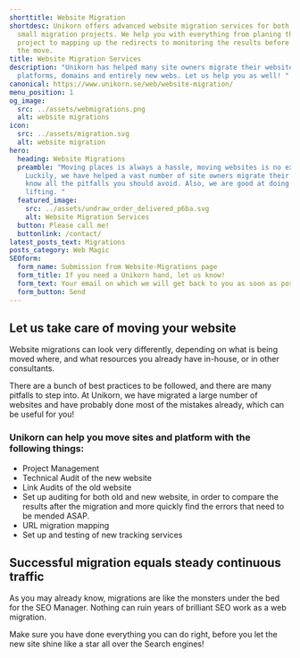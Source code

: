 ```yaml
---
shorttitle: Website Migration
shortdesc: Unikorn offers advanced website migration services for both large and
  small migration projects. We help you with everything from planing the whole
  project to mapping up the redirects to monitoring the results before and after
  the move.
title: Website Migration Services
description: "Unikorn has helped many site owners migrate their websites to new
  platforms, domains and entirely new webs. Let us help you as well! "
canonical: https://www.unikorn.se/web/website-migration/
menu_position: 1
og_image:
  src: ../assets/webmigrations.png
  alt: website migrations
icon:
  src: ../assets/migration.svg
  alt: website migration
hero:
  heading: Website Migrations
  preamble: "Moving places is always a hassle, moving websites is no exception.
    Luckily, we have helped a vast number of site owners migrate their webs and
    know all the pitfalls you should avoid. Also, we are good at doing the heavy
    lifting. "
  featured_image:
    src: ../assets/undraw_order_delivered_p6ba.svg
    alt: Website Migration Services
  button: Please call me!
  buttonlink: /contact/
latest_posts_text: Migrations
posts_category: Web Magic
SEOform:
  form_name: Submission from Website-Migrations page
  form_title: If you need a Unikorn hand, let us know!
  form_text: Your email on which we will get back to you as soon as possible!
  form_button: Send
---
```

## Let us take care of moving your website

Website migrations can look very differently, depending on what is being moved where, and what resources you already have in-house, or in other consultants.

There are a bunch of best practices to be followed, and there are many pitfalls to step into. At Unikorn, we have migrated a large number of websites and have probably done most of the mistakes already, which can be useful for you!

### Unikorn can help you move sites and platform with the following things:

* Project Management
* Technical Audit of the new website
* Link Audits of the old website
* Set up auditing for both old and new website, in order to compare the results after the migration and more quickly find the errors that need to be mended ASAP.
* URL migration mapping
* Set up and testing of new tracking services

## Successful migration equals steady continuous traffic

As you may already know, migrations are like the monsters under the bed for the SEO Manager. Nothing can ruin years of brilliant SEO work as a web migration. 

Make sure you have done everything you can do right, before you let the new site shine like a star all over the Search engines!